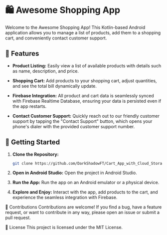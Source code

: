 # 🛍️ Awesome Shopping App

Welcome to the Awesome Shopping App! This Kotlin-based Android application allows you to manage a list of products, add them to a shopping cart, and conveniently contact customer support.

## 🚀 Features

- **Product Listing:**
  Easily view a list of available products with details such as name, description, and price.

- **Shopping Cart:**
  Add products to your shopping cart, adjust quantities, and see the total bill dynamically update.

- **Firebase Integration:**
  All product and cart data is seamlessly synced with Firebase Realtime Database, ensuring your data is persisted even if the app restarts.

- **Contact Customer Support:**
  Quickly reach out to our friendly customer support by tapping the "Contact Support" button, which opens your phone's dialer with the provided customer support number.

## 🌟 Getting Started

1. **Clone the Repository:**
   ```bash
   git clone https://github.com/DarkShadowFT/Cart_App_with_Cloud_Storage.git

2. **Open in Android Studio:**
    Open the project in Android Studio.

3. **Run the App:**
    Run the app on an Android emulator or a physical device.

4. **Explore and Enjoy:**
    Interact with the app, add products to the cart, and experience the seamless integration with Firebase.

🤝 Contributions
Contributions are welcome! If you find a bug, have a feature request, or want to contribute in any way, please open an issue or submit a pull request.

📄 License
This project is licensed under the MIT License.
